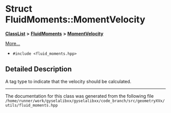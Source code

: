 

# Struct FluidMoments::MomentVelocity



[**ClassList**](annotated.md) **>** [**FluidMoments**](classFluidMoments.md) **>** [**MomentVelocity**](structFluidMoments_1_1MomentVelocity.md)



[More...](#detailed-description)

* `#include <fluid_moments.hpp>`

































































## Detailed Description


A tag type to indicate that the velocity should be calculated. 


    

------------------------------
The documentation for this class was generated from the following file `/home/runner/work/gyselalibxx/gyselalibxx/code_branch/src/geometryXVx/utils/fluid_moments.hpp`

